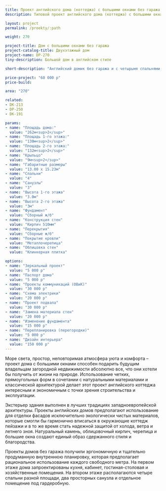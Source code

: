 ```yaml
---
title: Проект английского дома (коттеджа) с большими окнами без гаража
description: Типовой проект английского дома (коттеджа) с большими окнами и без гаража, из кирпича, газобетона или пеноблоков. Площадь&#58; 270 м.кв.

layout: project
permalink: /proekty/:path

weight: 270

project-title: Дом с большими окнами без гаража
project-catalog-title: Двухэтажный дом
project-name: DP-270
tiny-description: Большой дом в английском стиле

short-description: "Английский домик без гаража и с четырьмя спальнями имеет прямоугольную планировку, что позволяет создать максимально рациональные пространства. Кирпичные стены будут хранить тепло в холодное время года, а окна, выходящие на все стороны, создадут естественную вентиляцию целого дома. Большие окна обеспечат необходимый уровень инсоляции в течение всего года, что важно для вашего здоровья. Просторная гостиная-столовая пространственно разделена на три зоны, в которых можно собирать большую дружную компанию на ужин, отдыхать и веселиться."

price-project: "60 000 р"
price-build:

area: "270"

related:
- DK-213
- DP-250
- DK-191

params:
- name: "Площадь дома:"
  value: "262м<sup>2</sup>"
- name: "Площадь 1-го этажа:"
  value: "130м<sup>2</sup>"
- name: "Площадь 2-го этажа:"
  value: "132м<sup>2</sup>"
- name: "Крыльцо"
  value: "9м<sup>2</sup>"
- name: "Габаритные размеры"
  value: "13.00 x 15.23м"
- name: "Спальни"
  value: "4"
- name: "Санузлы"
  value: "3"
- name: "Высота 1-го этажа"
  value: "3.0м"
- name: "Высота 2-го этажа"
  value: "3м"
- name: "Фундамент"
  value: "Сборный ж/б"
- name: "Конструкция стен"
  value: "Кирпич 510мм"
- name: "Перекрытия"
  value: "Сборные ж/б"
- name: "Покрытие кровли"
  value: "Металлочерепица"
- name: "Облицовка стен"
  value: "Клинкерная плитка"

options:
- name: "Зеркальный проект"
  value: "5 000 р"
- name: "Паспорт дома"
  value: "5 000 р"
- name: "Проекты коммуникаций (ОВиК)"
  value: "30 000 р"
- name: "Схема электрики"
  value: "20 000 р"
- name: "Проект подвала"
  value: "30 000 р"
- name: "Замена материала стен"
  value: "20 000 р"
- name: "Изменение фундамента"
  value: "15 000 р"
- name: "Перепланировка (перегородки)"
  value: "5 000 р"
- name: "Дизайн интерьера"
  value: "150 000 р"
---
```

Море света, простор, неповторимая атмосфера уюта и комфорта – проект дома с большими окнами способен подарить будущим владельцам загородной недвижимости абсолютно все, что они хотели бы получить от жизни на природе. Использование четких, прямоугольных форм в сочетании с натуральными материалами и классической архитектурой делает этот проект английского коттеджа интересным и экономичным с точки зрения строительства и эксплуатации.

Экстерьер здания выполнен в лучших традициях западноевропейской архитектуры. Проекты английских домов предполагают использование для отделки фасадов исключительно экологически чистых материалов, которые смогли бы гармонично вписаться в окружающие коттедж пейзажи и в то же время стать надежной защитой от холода, ветра и летнего зноя. Натуральный камень, облицовочный кирпич, черепица и большие окна создают единый образ сдержанного стиля и благородства.

Проекты домов без гаража получили эргономичную и тщательно продуманную внутреннюю планировку, которая предполагает рациональное использование каждого свободного метра. На первом этаже дома запроектированы кухня, кабинет, гостиная-столовая и хозяйственные помещения. На втором этаже располагаются четыре спальни разной площади, два просторных санузла и отдельное помещение под гардеробную.